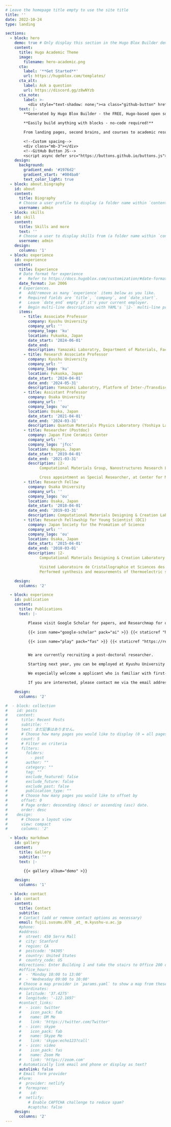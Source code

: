```yaml
---
# Leave the homepage title empty to use the site title
title: ''
date: 2022-10-24
type: landing

sections:
  - block: hero
    demo: true # Only display this section in the Hugo Blox Builder demo site
    content:
      title: Hugo Academic Theme
      image:
        filename: hero-academic.png
      cta:
        label: '**Get Started**'
        url: https://hugoblox.com/templates/
      cta_alt:
        label: Ask a question
        url: https://discord.gg/z8wNYzb
      cta_note:
        label: >-
          <div style="text-shadow: none;"><a class="github-button" href="https://github.com/HugoBlox/hugo-blox-builder" data-icon="octicon-star" data-size="large" data-show-count="true" aria-label="Star">Star Hugo Blox Builder</a></div><div style="text-shadow: none;"><a class="github-button" href="https://github.com/HugoBlox/theme-academic-cv" data-icon="octicon-star" data-size="large" data-show-count="true" aria-label="Star">Star the Academic template</a></div>
      text: |-
        **Generated by Hugo Blox Builder - the FREE, Hugo-based open source website builder trusted by 500,000+ sites.**

        **Easily build anything with blocks - no-code required!**

        From landing pages, second brains, and courses to academic resumC)s, conferences, and tech blogs.

        <!--Custom spacing-->
        <div class="mb-3"></div>
        <!--GitHub Button JS-->
        <script async defer src="https://buttons.github.io/buttons.js"></script>
    design:
      background:
        gradient_end: '#1976d2'
        gradient_start: '#004ba0'
        text_color_light: true
  - block: about.biography
    id: about
    content:
      title: Biography
      # Choose a user profile to display (a folder name within `content/authors/`)
      username: admin
  - block: skills
    id: skill
    content:
      title: Skills and more
      text: ''
      # Choose a user to display skills from (a folder name within `content/authors/`)
      username: admin
    design:
      columns: '1'
  - block: experience
    id: experience
    content:
      title: Experience
      # Date format for experience
      #   Refer to https://docs.hugoblox.com/customization/#date-format
      date_format: Jan 2006
      # Experiences.
      #   Add/remove as many `experience` items below as you like.
      #   Required fields are `title`, `company`, and `date_start`.
      #   Leave `date_end` empty if it's your current employer.
      #   Begin multi-line descriptions with YAML's `|2-` multi-line prefix.
      items:
        - title: Associate Professor
          company: Kyushu University
          company_url: ''
          company_logo: 'ku'
          location: Fukuoka, Japan
          date_start: '2024-06-01'
          date_end:
          description: Yamazaki Laboratry, Department of Materials, Faculty of Engineering.
        - title: Research Associate Professor
          company: Kyushu University
          company_url: ''
          company_logo: 'ku'
          location: Fukuoka, Japan
          date_start: '2024-04-01'
          date_end: '2024-05-31'
          description: Yamazaki Laboratry, Platform of Inter-/Transdisciplinary Energy Research.
        - title: Assistant Professor
          company: Osaka University
          company_url: ''
          company_logo: 'ou'
          location: Osaka, Japan
          date_start: '2021-04-01'
          date_end: '2024-03-31'
          description: Quantum Materials Physics Laboratory (Yoshiya Laboratory), Division of Materials and Manufacturing Science, Graduate School of Engineering.
        - title: Researcher (Postdoc)
          company: Japan Fine Ceramics Center
          company_url: ''
          company_logo: 'jfcc'
          location: Nagoya, Japan
          date_start: '2019-04-01'
          date_end: '2021-03-31'
          description: |2-
               Computational Materials Group, Nanostructures Research Laboratory.

               Cross appointment as Special Researcher, at Center for Materials Research by Information Integration, National Institute for Materials Science (NIMS), from April 2019 to March 2020.
        - title: Research Fellow
          company: Osaka University
          company_url: ''
          company_logo: 'ou'
          location: Osaka, Japan
          date_start: '2018-04-01'
          date_end: '2019-03-31'
          description: Computational Materials Designing & Creation Laboratory (Yoshiya Laboratory), Deparment of Adaptive Machine Systems, Graduate School of Engineering.
        - title: Research Fellowship for Young Scientist (DC1)
          company: Japan Society for the Promation of Science
          company_url: ''
          company_logo: 'ou'
          location: Osaka, Japan
          date_start: '2015-04-01'
          date_end: '2018-03-01'
          description: |2-
               Computational Materials Designing & Creation Laboratory (Yoshiya Laboratory), Deparment of Adaptive Machine Systems, Graduate School of Engineering, Osaka University.

               Visited Laboratoire de Cristallographie et Sciences des Materiaux (CRISMAT) at Caen, France from November 2016 to February 2017.
               Performed synthesis and measurements of thermoelectric sulfides under the supervision by Dr. Emmanuel Guilmeau.

    design:
      columns: '2'

  - block: experience
    id: publication
    content:
      title: Publications
      text: |-

          Please visit Google Scholar for papers, and Researchmap for other research achivements.

          {{< icon name="google-scholar" pack="ai" >}} {{< staticref "https://scholar.google.com/citations?hl=en&user=xEige7MAAAAJ" "newtab" >}}Google Scholar{{< /staticref >}}

          {{< icon name="play" pack="fas" >}} {{< staticref "https://researchmap.jp/susumufujii/?lang=en" "newtab" >}}Researchmap{{< /staticref >}}


          We are currently recruiting a post-doctoral researcher.

          Starting next year, you can be employed at Kyushu University as a postdoc under {{< icon name="book" pack="fas" >}} {{< staticref "https://www.jst.go.jp/souhatsu/en/outline/index.html" "newtab" >}} JST FOREST (Fusion Oriented REsearch for disruptive Science and Technology) {{< /staticref >}} (maximum 7 years).

          We especially welcome a applicant who is familiar with first-principles calculations (VASP), molecular dynamics calculations, and modeling of point defects and grain boundaries using Python and other tools at the terminal. Experience in any of these areas is acceptable.

          If you are interested, please contact me via the email address at the bottom of this page.

    design:
      columns: '2'

#  - block: collection
#    id: posts
#    content:
#      title: Recent Posts
#      subtitle: ''
#      text: まだ記事はありません。
#      # Choose how many pages you would like to display (0 = all pages)
#      count: 5
#      # Filter on criteria
#      filters:
#        folders:
#          - post
#        author: ""
#        category: ""
#        tag: ""
#        exclude_featured: false
#        exclude_future: false
#        exclude_past: false
#        publication_type: ""
#      # Choose how many pages you would like to offset by
#      offset: 0
#      # Page order: descending (desc) or ascending (asc) date.
#      order: desc
#    design:
#      # Choose a layout view
#      view: compact
#      columns: '2'

  - block: markdown
    id: gallery
    content:
      title: Gallery
      subtitle: ''
      text: |-

        {{< gallery album="demo" >}}

    design:
      columns: '1'

  - block: contact
    id: contact
    content:
      title: Contact
      subtitle:
      # Contact (add or remove contact options as necessary)
      email: fujii.susumu.878 _at_ m.kyushu-u.ac.jp
      #phone: 
      #address:
      #  street: 450 Serra Mall
      #  city: Stanford
      #  region: CA
      #  postcode: '94305'
      #  country: United States
      #  country_code: US
      #directions: Enter Building 1 and take the stairs to Office 200 on Floor 2
      #office_hours:
      #  - 'Monday 10:00 to 13:00'
      #  - 'Wednesday 09:00 to 10:00'
      # Choose a map provider in `params.yaml` to show a map from these coordinates
      #coordinates:
      #  latitude: '37.4275'
      #  longitude: '-122.1697'  
      #contact_links:
      #  - icon: twitter
      #    icon_pack: fab
      #    name: DM Me
      #    link: 'https://twitter.com/Twitter'
      #  - icon: skype
      #    icon_pack: fab
      #    name: Skype Me
      #    link: 'skype:echo123?call'
      #  - icon: video
      #    icon_pack: fas
      #    name: Zoom Me
      #    link: 'https://zoom.com'
      # Automatically link email and phone or display as text?
      autolink: false
      # Email form provider
      #form:
      #  provider: netlify
      #  formspree:
      #    id:
      #  netlify:
          # Enable CAPTCHA challenge to reduce spam?
          #captcha: false
    design:
      columns: '2'
---
```

